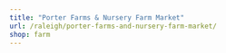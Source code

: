 ```yaml
---
title: "Porter Farms & Nursery Farm Market"
url: /raleigh/porter-farms-and-nursery-farm-market/
shop: farm
---
```

